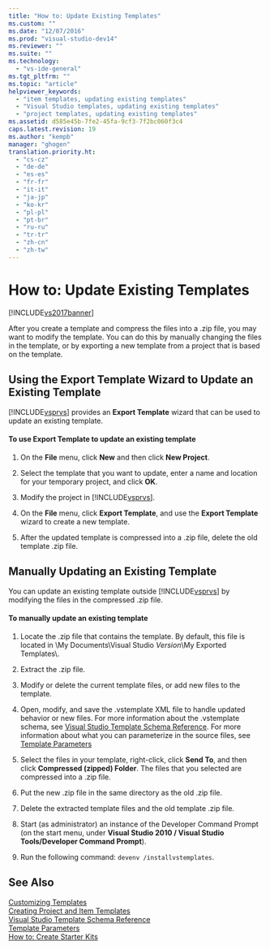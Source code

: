 ```yaml
---
title: "How to: Update Existing Templates"
ms.custom: ""
ms.date: "12/07/2016"
ms.prod: "visual-studio-dev14"
ms.reviewer: ""
ms.suite: ""
ms.technology: 
  - "vs-ide-general"
ms.tgt_pltfrm: ""
ms.topic: "article"
helpviewer_keywords: 
  - "item templates, updating existing templates"
  - "Visual Studio templates, updating existing templates"
  - "project templates, updating existing templates"
ms.assetid: d585e45b-7fe2-45fa-9cf3-7f2bc060f3c4
caps.latest.revision: 19
ms.author: "kempb"
manager: "ghogen"
translation.priority.ht: 
  - "cs-cz"
  - "de-de"
  - "es-es"
  - "fr-fr"
  - "it-it"
  - "ja-jp"
  - "ko-kr"
  - "pl-pl"
  - "pt-br"
  - "ru-ru"
  - "tr-tr"
  - "zh-cn"
  - "zh-tw"
---
```

# How to: Update Existing Templates
[!INCLUDE[vs2017banner](../code-quality/includes/vs2017banner.md)]

After you create a template and compress the files into a .zip file, you may want to modify the template. You can do this by manually changing the files in the template, or by exporting a new template from a project that is based on the template.  
  
## Using the Export Template Wizard to Update an Existing Template  
 [!INCLUDE[vsprvs](../code-quality/includes/vsprvs_md.md)] provides an **Export Template** wizard that can be used to update an existing template.  
  
#### To use Export Template to update an existing template  
  
1.  On the **File** menu, click **New** and then click **New Project**.  
  
2.  Select the template that you want to update, enter a name and location for your temporary project, and click **OK**.  
  
3.  Modify the project in [!INCLUDE[vsprvs](../code-quality/includes/vsprvs_md.md)].  
  
4.  On the **File** menu, click **Export Template**, and use the **Export Template** wizard to create a new template.  
  
5.  After the updated template is compressed into a .zip file, delete the old template .zip file.  
  
## Manually Updating an Existing Template  
 You can update an existing template outside [!INCLUDE[vsprvs](../code-quality/includes/vsprvs_md.md)] by modifying the files in the compressed .zip file.  
  
#### To manually update an existing template  
  
1.  Locate the .zip file that contains the template. By default, this file is located in \My Documents\Visual Studio *Version*\My Exported Templates\\.  
  
2.  Extract the .zip file.  
  
3.  Modify or delete the current template files, or add new files to the template.  
  
4.  Open, modify, and save the .vstemplate XML file to handle updated behavior or new files. For more information about the .vstemplate schema, see [Visual Studio Template Schema Reference](../extensibility/visual-studio-template-schema-reference.md). For more information about what you can parameterize in the source files, see [Template Parameters](../ide/template-parameters.md)  
  
5.  Select the files in your template, right-click, click **Send To**, and then click **Compressed (zipped) Folder**. The files that you selected are compressed into a .zip file.  
  
6.  Put the new .zip file in the same directory as the old .zip file.  
  
7.  Delete the extracted template files and the old template .zip file.  
  
8.  Start (as administrator) an instance of the Developer Command Prompt (on the start menu, under **Visual Studio 2010 / Visual Studio Tools/Developer Command Prompt**).  
  
9. Run the following command: `devenv /installvstemplates`.  
  
## See Also  
 [Customizing Templates](../ide/customizing-project-and-item-templates.md)   
 [Creating Project and Item Templates](../ide/creating-project-and-item-templates.md)   
 [Visual Studio Template Schema Reference](../extensibility/visual-studio-template-schema-reference.md)   
 [Template Parameters](../ide/template-parameters.md)   
 [How to: Create Starter Kits](../ide/how-to--create-starter-kits.md)